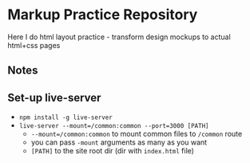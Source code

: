 # Markup Practice Repository

Here I do html layout practice - transform design mockups to actual html+css pages

## Notes

## Set-up live-server

- `npm install -g live-server`
- `live-server --mount=/common:common --port=3000 [PATH]`
	- `--mount=/common:common` to mount common files to `/common` route
	- you can pass `-mount` arguments as many as you want
	- `[PATH]` to the site root dir (dir with `index.html` file)